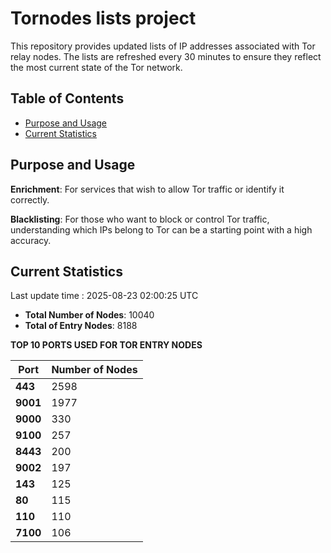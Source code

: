 # Tornodes lists project

This repository provides updated lists of IP addresses associated with Tor relay nodes. The lists are refreshed every 30 minutes to ensure they reflect the most current state of the Tor network.

## Table of Contents

- [Purpose and Usage](#purpose-and-usage)
- [Current Statistics](#current-statistics)


## Purpose and Usage

**Enrichment**: For services that wish to allow Tor traffic or identify it correctly.

**Blacklisting**: For those who want to block or control Tor traffic, understanding which IPs belong to Tor can be a starting point with a high accuracy.

## Current Statistics

Last update time : 2025-08-23 02:00:25 UTC

- **Total Number of Nodes**: 10040
- **Total of Entry Nodes**: 8188

**TOP 10 PORTS USED FOR TOR ENTRY NODES**

| **Port** | **Number of Nodes** |
|------|-----------------|
| **443**   | 2598  |
| **9001**   | 1977  |
| **9000**   | 330  |
| **9100**   | 257  |
| **8443**   | 200  |
| **9002**   | 197  |
| **143**   | 125  |
| **80**   | 115  |
| **110**   | 110  |
| **7100**   | 106  |

